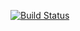 [![Build Status](https://travis-ci.org/unified-font-object/ufo-example-implementations.svg)](https://travis-ci.org/unified-font-object/ufo-example-implementations)
